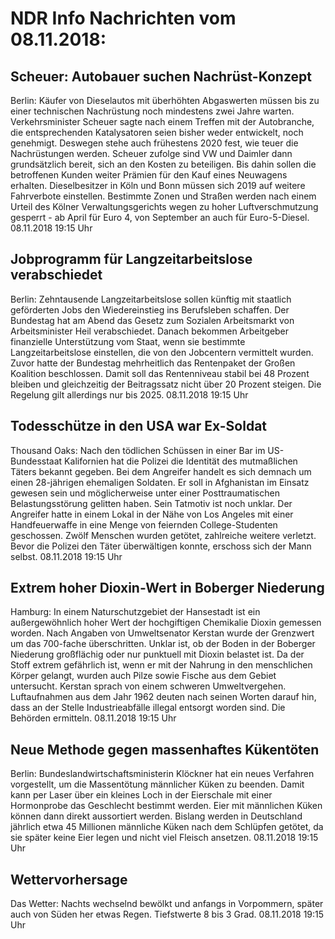 # NDR Info Nachrichten vom 08.11.2018:


## Scheuer: Autobauer suchen Nachrüst-Konzept
Berlin: Käufer von Dieselautos mit überhöhten Abgaswerten müssen bis zu einer technischen Nachrüstung noch mindestens zwei Jahre warten. Verkehrsminister Scheuer sagte nach einem Treffen mit der Autobranche, die entsprechenden Katalysatoren seien bisher weder entwickelt, noch genehmigt. Deswegen stehe auch frühestens 2020 fest, wie teuer die Nachrüstungen werden. Scheuer zufolge sind VW und Daimler dann grundsätzlich bereit, sich an den Kosten zu beteiligen. Bis dahin sollen die betroffenen Kunden weiter Prämien für den Kauf eines Neuwagens erhalten. Dieselbesitzer in Köln und Bonn müssen sich 2019 auf weitere Fahrverbote einstellen. Bestimmte Zonen und Straßen werden nach einem Urteil des Kölner Verwaltungsgerichts wegen zu hoher Luftverschmutzung gesperrt - ab April für Euro 4, von September an auch für Euro-5-Diesel. 08.11.2018 19:15 Uhr 

## Jobprogramm für Langzeitarbeitslose verabschiedet
Berlin: Zehntausende Langzeitarbeitslose sollen künftig mit staatlich geförderten Jobs den Wiedereinstieg ins Berufsleben schaffen. Der Bundestag hat am Abend das Gesetz zum Sozialen Arbeitsmarkt von Arbeitsminister Heil verabschiedet. Danach bekommen Arbeitgeber finanzielle Unterstützung vom Staat, wenn sie bestimmte Langzeitarbeitslose einstellen, die von den Jobcentern vermittelt wurden. Zuvor hatte der Bundestag mehrheitlich das Rentenpaket der Großen Koalition beschlossen. Damit soll das Rentenniveau stabil bei 48 Prozent bleiben und gleichzeitig der Beitragssatz nicht über 20 Prozent steigen. Die Regelung gilt allerdings nur bis 2025. 08.11.2018 19:15 Uhr 

## Todesschütze in den USA war Ex-Soldat
Thousand Oaks: Nach den tödlichen Schüssen in einer Bar im US-Bundesstaat Kalifornien hat die Polizei die Identität des mutmaßlichen Täters bekannt gegeben. Bei dem Angreifer handelt es sich demnach um einen 28-jährigen ehemaligen Soldaten. Er soll in Afghanistan im Einsatz gewesen sein und möglicherweise unter einer Posttraumatischen Belastungsstörung gelitten haben. Sein Tatmotiv ist noch unklar. Der Angreifer hatte in einem Lokal in der Nähe von Los Angeles mit einer Handfeuerwaffe in eine Menge von feiernden College-Studenten geschossen. Zwölf Menschen wurden getötet, zahlreiche weitere verletzt. Bevor die Polizei den Täter überwältigen konnte, erschoss sich der Mann selbst. 08.11.2018 19:15 Uhr 

## Extrem hoher Dioxin-Wert in Boberger Niederung
Hamburg: In einem Naturschutzgebiet der Hansestadt ist ein außergewöhnlich hoher Wert der hochgiftigen Chemikalie Dioxin gemessen worden. Nach Angaben von Umweltsenator Kerstan wurde der Grenzwert um das 700-fache überschritten. Unklar ist, ob der Boden in der Boberger Niederung großflächig oder nur punktuell mit Dioxin belastet ist. Da der Stoff extrem gefährlich ist, wenn er mit der Nahrung in den menschlichen Körper gelangt, wurden auch Pilze sowie Fische aus dem Gebiet untersucht. Kerstan sprach von einem schweren Umweltvergehen. Luftaufnahmen aus dem Jahr 1962 deuten nach seinen Worten darauf hin, dass an der Stelle Industrieabfälle illegal entsorgt worden sind. Die Behörden ermitteln. 08.11.2018 19:15 Uhr 

## Neue Methode gegen massenhaftes Kükentöten
Berlin: Bundeslandwirtschaftsministerin Klöckner hat ein neues Verfahren vorgestellt, um die Massentötung männlicher Küken zu beenden. Damit kann per Laser über ein kleines Loch in der Eierschale mit einer Hormonprobe das Geschlecht bestimmt werden. Eier mit männlichen Küken können dann direkt aussortiert werden. Bislang werden in Deutschland jährlich etwa 45 Millionen männliche Küken nach dem Schlüpfen getötet, da sie später keine Eier legen und nicht viel Fleisch ansetzen. 08.11.2018 19:15 Uhr 

## Wettervorhersage
Das Wetter:
Nachts wechselnd bewölkt und anfangs in Vorpommern, später auch von Süden her etwas Regen. Tiefstwerte 8 bis 3 Grad. 08.11.2018 19:15 Uhr 
